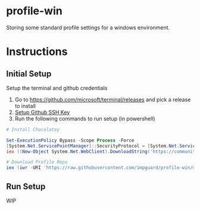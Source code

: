 # profile-win

Storing some standard profile settings for a windows environment.

# Instructions

## Initial Setup

Setup the terminal and github credentials

1. Go to https://github.com/microsoft/terminal/releases and pick a release to install
2. [Setup Github SSH Key](https://docs.github.com/en/enterprise/2.15/user/articles/generating-a-new-ssh-key-and-adding-it-to-the-ssh-agent)
3. Run the following commands to run setup (in powershell)

``` powershell
# Install Chocolatey

Set-ExecutionPolicy Bypass -Scope Process -Force
[System.Net.ServicePointManager]::SecurityProtocol = [System.Net.ServicePointManager]::SecurityProtocol -bor 3072
iex ((New-Object System.Net.WebClient).DownloadString('https://community.chocolatey.org/install.ps1'))

# Download Profile Repo
iex (iwr -URI 'https://raw.githubusercontent.com/impguard/profile-win/master/install.ps1')
```

## Run Setup

WIP
